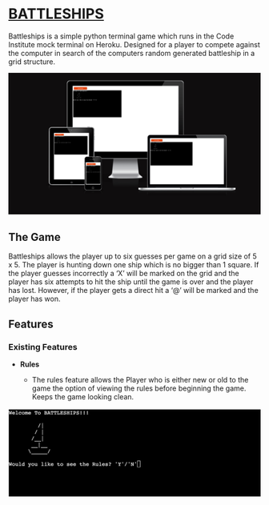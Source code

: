 # [BATTLESHIPS](https://battleships84-ac97f9b3f0c3.herokuapp.com)

Battleships is a simple python terminal game which runs in the Code Institute mock terminal on Heroku. Designed for a player to compete against the computer in search of the computers random generated battleship in a grid structure.

![screenshot](documentation/mockup.png)

## The Game

Battleships allows the player up to six guesses per game on a grid size of 5 x 5. The player is hunting down one ship which is no bigger than 1 square. If the player guesses incorrectly a ‘X’ will be marked on the grid and the player has six attempts to hit the ship until the game is over and the player has lost. However, if the player gets a direct hit a ‘@’ will be marked and the player has won.

## Features

### Existing Features

- **Rules**

    - The rules feature allows the Player who is either new or old to the game the option of viewing the rules before beginning the game. Keeps the game looking clean.

![screenshot](documentation/rules.png)
